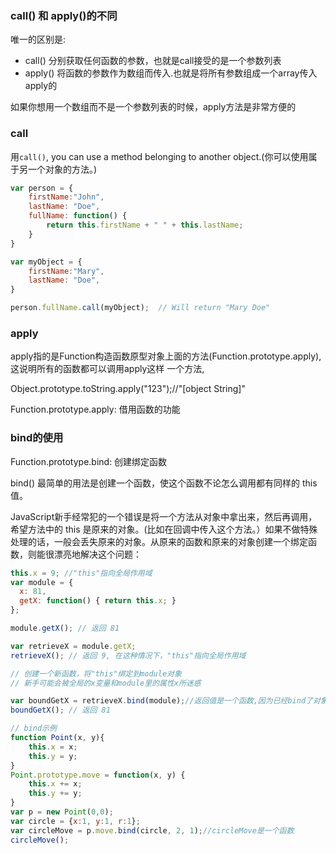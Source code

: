 ### call() 和 apply()的不同

唯一的区别是:

- call() 分别获取任何函数的参数，也就是call接受的是一个参数列表
- apply() 将函数的参数作为数组而传入.也就是将所有参数组成一个array传入apply的

如果你想用一个数组而不是一个参数列表的时候，apply方法是非常方便的

### call

用`call()`, you can use a method belonging to another object.(你可以使用属于另一个对象的方法。)

```javascript
var person = {
    firstName:"John",
    lastName: "Doe",
    fullName: function() {
        return this.firstName + " " + this.lastName;
    }
}

var myObject = {
    firstName:"Mary",
    lastName: "Doe",
}

person.fullName.call(myObject);  // Will return "Mary Doe"
```

### apply

apply指的是Function构造函数原型对象上面的方法(Function.prototype.apply),这说明所有的函数都可以调用apply这样
一个方法,

Object.prototype.toString.apply("123");//"[object String]"

Function.prototype.apply: 借用函数的功能

### bind的使用

Function.prototype.bind: 创建绑定函数

bind() 最简单的用法是创建一个函数，使这个函数不论怎么调用都有同样的 this 值。

JavaScript新手经常犯的一个错误是将一个方法从对象中拿出来，然后再调用，希望方法中的 this 是原来的对象。(比如在回调中传入这个方法。）如果不做特殊处理的话，一般会丢失原来的对象。从原来的函数和原来的对象创建一个绑定函数，则能很漂亮地解决这个问题：

```javascript
this.x = 9; //"this"指向全局作用域
var module = {
  x: 81,
  getX: function() { return this.x; }
};

module.getX(); // 返回 81

var retrieveX = module.getX;
retrieveX(); // 返回 9, 在这种情况下，"this"指向全局作用域

// 创建一个新函数，将"this"绑定到module对象
// 新手可能会被全局的x变量和module里的属性x所迷惑

var boundGetX = retrieveX.bind(module);//返回值是一个函数,因为已经bind了对象，所以可以直接调用
boundGetX(); // 返回 81

// bind示例
function Point(x, y){
    this.x = x;
    this.y = y;
}
Point.prototype.move = function(x, y) {
    this.x += x;
    this.y += y;
}
var p = new Point(0,0);
var circle = {x:1, y:1, r:1};
var circleMove = p.move.bind(circle, 2, 1);//circleMove是一个函数
circleMove();
```